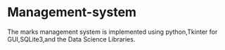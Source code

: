 # Management-system
The marks management system is implemented using python,Tkinter for GUI,SQLite3,and the Data Science Libraries.

